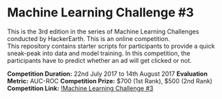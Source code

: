 # Machine Learning Challenge #3

This is the 3rd edition in the series of Machine Learning Challenges conducted by HackerEarth. This is an online competition.<br />
This repository contains starter scripts for participants to provide a quick sneak-peak into data and model training. 
In this competition, the participants have to predict whether an ad will get clicked or not.

**Competition Duration:** 22nd July 2017 to 14th August 2017
**Evaluation Metric:** AUC-ROC 
**Competition Prize:** $700 (1st Rank), $500 (2nd Rank)
**Competition Link:** [!Machine Learning Challenge #3](https://www.hackerearth.com/challenge/competitive/machine-learning-challenge-3/problems/)



